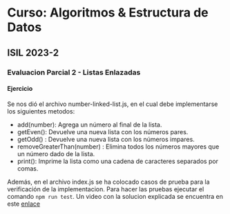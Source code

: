# Curso: Algoritmos & Estructura de Datos

## ISIL 2023-2

### Evaluacion Parcial 2 - Listas Enlazadas

#### Ejercicio

Se nos dió el archivo number-linked-list.js, en el cual debe implementarse los siguientes metodos:

- add(number): Agrega un número al final de la lista.
- getEven(): Devuelve una nueva lista con los números pares.
- getOdd() : Devuelve una nueva lista con los números impares.
- removeGreaterThan(number) : Elimina todos los números mayores que un número dado de la lista.
- print(): Imprime la lista como una cadena de caracteres separados por comas.

Además, en el archivo index.js se ha colocado casos de prueba para la verificación de la implementacion. Para hacer las pruebas ejecutar el comando `npm run test`. Un video con la solucion explicada se encuentra en este [enlace](https://youtu.be/FL0O3WwYcSU)
